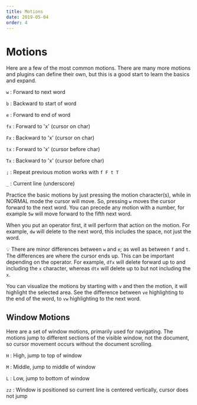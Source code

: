 ```yaml
---
title: Motions
date: 2019-05-04
order: 4
---
```


# Motions

Here are a few of the most common motions. There are many more motions and plugins can define their own, but this is a good start to learn the basics and expand.

`w`
: Forward to next word

`b`
: Backward to start of word

`e`
: Forward to end of word

`fx`
: Forward to 'x' (cursor on char)

`Fx`
: Backward to 'x' (cursor on char)

`tx`
: Forward to 'x' (cursor before char)

`Tx`
: Backward to 'x' (cursor before char)

`;`
: Repeat previous motion works with `f F t T`

`_`
: Current line (underscore)

Practice the basic motions by just pressing the motion character(s), while in NORMAL mode the cursor will move. So, pressing `w` moves the cursor forward to the next word. You can precede any motion with a number, for example `5w` will move forward to the fifth next word.

When you put an operator first, it will perform that action on the motion. For example, `dw` will delete to the next word, this includes the space, not just the word.

<span class="tip">💡</span> There are minor differences between `w` and `e`; as well as between `f` and `t`. The differences are where the cursor ends up. This can be important depending on the operator. For example, `dfx` will delete forward up to and including the `x` character, whereas `dtx` will delete up to but not including the `x`.

You can visualize the motions by starting with `v` and then the motion, it will highlight the selected area. See the difference between `ve` highlighting to the end of the word, to `vw` highlighting to the next word.

## Window Motions

Here are a set of window motions, primarily used for navigating.  The motions jump to different sections of the visible window, not the document, so cursor movement occurs without the document scrolling.

`H`
: High, jump to top of window

`M`
: Middle, jump to middle of window

`L`
: Low, jump to bottom of window

`zz`
: Window is positioned so current line is centered vertically, cursor does not jump
